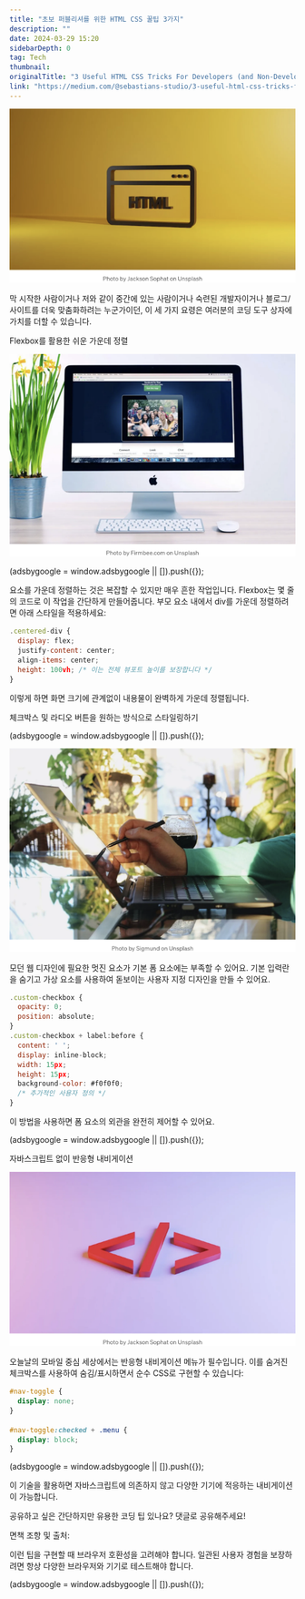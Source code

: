 ```yaml
---
title: "초보 퍼블리셔를 위한 HTML CSS 꿀팁 3가지"
description: ""
date: 2024-03-29 15:20
sidebarDepth: 0
tag: Tech
thumbnail:
originalTitle: "3 Useful HTML CSS Tricks For Developers (and Non-Developers) Of All Levels"
link: "https://medium.com/@sebastians-studio/3-useful-html-css-tricks-for-developers-and-non-developers-of-all-levels-34a2f6f5f3da"
---
```


![이미지](./img/3UsefulHTMLCSSTricksForDevelopersandNon-DevelopersOfAllLevels_0.png)

막 시작한 사람이거나 저와 같이 중간에 있는 사람이거나 숙련된 개발자이거나 블로그/사이트를 더욱 맞춤화하려는 누군가이던, 이 세 가지 요령은 여러분의 코딩 도구 상자에 가치를 더할 수 있습니다.

Flexbox를 활용한 쉬운 가운데 정렬

![이미지](./img/3UsefulHTMLCSSTricksForDevelopersandNon-DevelopersOfAllLevels_1.png)

<!-- ui-log 수평형 -->

<ins class="adsbygoogle"
  style="display:block"
  data-ad-client="ca-pub-4877378276818686"
  data-ad-slot="9743150776"
  data-ad-format="auto"
  data-full-width-responsive="true"></ins>
<component is="script">
(adsbygoogle = window.adsbygoogle || []).push({});
</component>

요소를 가운데 정렬하는 것은 복잡할 수 있지만 매우 흔한 작업입니다. Flexbox는 몇 줄의 코드로 이 작업을 간단하게 만들어줍니다. 부모 요소 내에서 div를 가운데 정렬하려면 아래 스타일을 적용하세요:

```js
.centered-div {
  display: flex;
  justify-content: center;
  align-items: center;
  height: 100vh; /* 이는 전체 뷰포트 높이를 보장합니다 */
}
```

이렇게 하면 화면 크기에 관계없이 내용물이 완벽하게 가운데 정렬됩니다.

체크박스 및 라디오 버튼을 원하는 방식으로 스타일링하기

<!-- ui-log 수평형 -->

<ins class="adsbygoogle"
  style="display:block"
  data-ad-client="ca-pub-4877378276818686"
  data-ad-slot="9743150776"
  data-ad-format="auto"
  data-full-width-responsive="true"></ins>
<component is="script">
(adsbygoogle = window.adsbygoogle || []).push({});
</component>

<img src="./img/3UsefulHTMLCSSTricksForDevelopersandNon-DevelopersOfAllLevels_2.png" />

모던 웹 디자인에 필요한 멋진 요소가 기본 폼 요소에는 부족할 수 있어요. 기본 입력란을 숨기고 가상 요소를 사용하여 돋보이는 사용자 지정 디자인을 만들 수 있어요.

```js
.custom-checkbox {
  opacity: 0;
  position: absolute;
}
.custom-checkbox + label:before {
  content: ' ';
  display: inline-block;
  width: 15px;
  height: 15px;
  background-color: #f0f0f0;
  /* 추가적인 사용자 정의 */
}
```

이 방법을 사용하면 폼 요소의 외관을 완전히 제어할 수 있어요.

<!-- ui-log 수평형 -->

<ins class="adsbygoogle"
  style="display:block"
  data-ad-client="ca-pub-4877378276818686"
  data-ad-slot="9743150776"
  data-ad-format="auto"
  data-full-width-responsive="true"></ins>
<component is="script">
(adsbygoogle = window.adsbygoogle || []).push({});
</component>

자바스크립트 없이 반응형 내비게이션

![Responsive Navigation](./img/3UsefulHTMLCSSTricksForDevelopersandNon-DevelopersOfAllLevels_3.png)

오늘날의 모바일 중심 세상에서는 반응형 내비게이션 메뉴가 필수입니다. 이를 숨겨진 체크박스를 사용하여 숨김/표시하면서 순수 CSS로 구현할 수 있습니다:

```css
#nav-toggle {
  display: none;
}

#nav-toggle:checked + .menu {
  display: block;
}
```

<!-- ui-log 수평형 -->

<ins class="adsbygoogle"
  style="display:block"
  data-ad-client="ca-pub-4877378276818686"
  data-ad-slot="9743150776"
  data-ad-format="auto"
  data-full-width-responsive="true"></ins>
<component is="script">
(adsbygoogle = window.adsbygoogle || []).push({});
</component>

이 기술을 활용하면 자바스크립트에 의존하지 않고 다양한 기기에 적응하는 내비게이션이 가능합니다.

공유하고 싶은 간단하지만 유용한 코딩 팁 있나요? 댓글로 공유해주세요!

면책 조항 및 출처:

이런 팁을 구현할 때 브라우저 호환성을 고려해야 합니다. 일관된 사용자 경험을 보장하려면 항상 다양한 브라우저와 기기로 테스트해야 합니다.

<!-- ui-log 수평형 -->

<ins class="adsbygoogle"
  style="display:block"
  data-ad-client="ca-pub-4877378276818686"
  data-ad-slot="9743150776"
  data-ad-format="auto"
  data-full-width-responsive="true"></ins>
<component is="script">
(adsbygoogle = window.adsbygoogle || []).push({});
</component>


